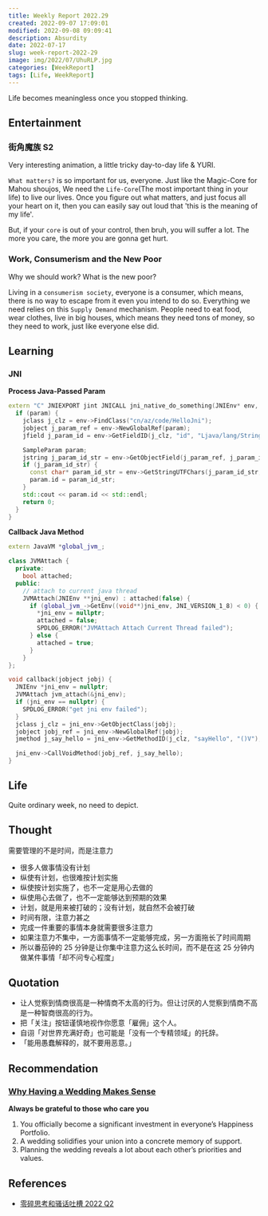 ```yaml
---
title: Weekly Report 2022.29
created: 2022-09-07 17:09:01
modified: 2022-09-08 09:09:41
description: Absurdity
date: 2022-07-17
slug: week-report-2022-29
image: img/2022/07/UhuRLP.jpg
categories: [WeekReport]
tags: [Life, WeekReport]
---
```


Life becomes meaningless once you stopped thinking.

## Entertainment

### 街角魔族 S2

Very interesting animation, a little tricky day-to-day life & YURI.

`What matters?` is so important for us, everyone. Just like the Magic-Core for Mahou shoujos, We need the `Life-Core`(The most important thing in your life) to live our lives. Once you figure out what matters, and just focus all your heart on it, then you can easily say out loud that 'this is the meaning of my life'.

But, if your `core` is out of your control, then bruh, you will suffer a lot. The more you care, the more you are gonna get hurt.

### Work, Consumerism and the New Poor

Why we should work? What is the new poor?

Living in a `consumerism society`, everyone is a consumer, which means, there is no way to escape from it even you intend to do so. Everything we need relies on this `Supply Demand` mechanism. People need to eat food, wear clothes, live in big houses, which means they need tons of money, so they need to work, just like everyone else did.

## Learning

### JNI

**Process Java-Passed Param**

```c++
extern "C" JNIEXPORT jint JNICALL jni_native_do_something(JNIEnv* env, jobject, jobject param) {
  if (param) {
    jclass j_clz = env->FindClass("cn/az/code/HelloJni");
    jobject j_param_ref = env->NewGlobalRef(param);
    jfield j_param_id = env->GetFieldID(j_clz, "id", "Ljava/lang/String;"),

    SampleParam param;
    jstring j_param_id_str = env->GetObjectField(j_param_ref, j_param_id);
    if (j_param_id_str) {
      const char* param_id_str = env->GetStringUTFChars(j_param_id_str, 0);
      param.id = param_id_str;
    }
    std::cout << param.id << std::endl;
    return 0;
  }
}
```

**Callback Java Method**

```c++
extern JavaVM *global_jvm_;

class JVMAttach {
  private:
    bool attached;
  public:
    // attach to current java thread
    JVMAttach(JNIEnv **jni_env) : attached(false) {
      if (global_jvm_->GetEnv((void**)jni_env, JNI_VERSION_1_8) < 0) {
        *jni_env = nullptr;
        attached = false;
        SPDLOG_ERROR("JVMAttach Attach Current Thread failed");
      } else {
        attached = true;
      }
    }
};

void callback(jobject jobj) {
  JNIEnv *jni_env = nullptr;
  JVMAttach jvm_attach(&jni_env);
  if (jni_env == nullptr) {
    SPDLOG_ERROR("get jni env failed");
  }
  jclass j_clz = jni_env->GetObjectClass(jobj);
  jobject jobj_ref = jni_env->NewGlobalRef(jobj);
  jmethod j_say_hello = jni_env->GetMethodID(j_clz, "sayHello", "()V");

  jni_env->CallVoidMethod(jobj_ref, j_say_hello);
}
```

## Life

Quite ordinary week, no need to depict.

## Thought

需要管理的不是时间，而是注意力

- 很多人做事情没有计划
- 纵使有计划，也很难按计划实施
- 纵使按计划实施了，也不一定是用心去做的
- 纵使用心去做了，也不一定能够达到预期的效果
- 计划，就是用来被打破的；没有计划，就自然不会被打破
- 时间有限，注意力甚之
- 完成一件重要的事情本身就需要很多注意力
- 如果注意力不集中，一方面事情不一定能够完成，另一方面拖长了时间周期
- 所以番茄钟的 25 分钟是让你集中注意力这么长时间，而不是在这 25 分钟内做某件事情「却不问专心程度」

## Quotation

- 让人觉察到情商很高是一种情商不太高的行为。但让讨厌的人觉察到情商不高是一种智商很高的行为。
- 把「关注」按钮谨慎地视作你愿意「雇佣」这个人。
- 自诩「对世界充满好奇」也可能是「没有一个专精领域」的托辞。
- 「能用愚蠢解释的，就不要用恶意。」

## Recommendation

### [Why Having a Wedding Makes Sense](https://moretothat.com/why-having-a-wedding-makes-sense/)

**Always be grateful to those who care you**

1. You officially become a significant investment in everyone’s Happiness Portfolio.
2. A wedding solidifies your union into a concrete memory of support.
3. Planning the wedding reveals a lot about each other’s priorities and values.

## References

- [零碎思考和骚话吐槽 2022 Q2](https://mp.weixin.qq.com/s/lUrH-Sp-LsDqPurwOtRUgw)
